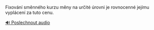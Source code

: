 
Fixování směnného kurzu měny na určité úrovni je rovnocenné jejímu vyplácení za tuto cenu.

[🔊 Poslechnout audio](/data/7-paragraphs/audio/chapter_84/para_003-Fixovn-smnnho-kurzu-mny-na-urit-rovni-je-r.mp3)
